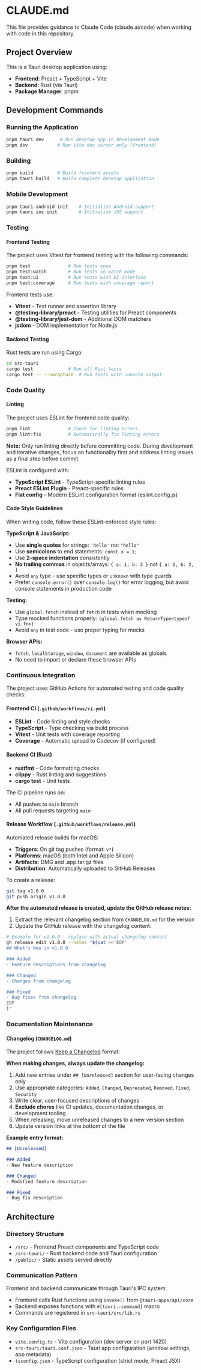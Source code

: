 # CLAUDE.md

This file provides guidance to Claude Code (claude.ai/code) when working with code in this repository.

## Project Overview
This is a Tauri desktop application using:
- **Frontend**: Preact + TypeScript + Vite
- **Backend**: Rust (via Tauri)
- **Package Manager**: pnpm

## Development Commands

### Running the Application
```bash
pnpm tauri dev      # Run desktop app in development mode
pnpm dev           # Run Vite dev server only (frontend)
```

### Building
```bash
pnpm build         # Build frontend assets
pnpm tauri build   # Build complete desktop application
```

### Mobile Development
```bash
pnpm tauri android init    # Initialize Android support
pnpm tauri ios init        # Initialize iOS support
```

### Testing

#### Frontend Testing
The project uses Vitest for frontend testing with the following commands:
```bash
pnpm test              # Run tests once
pnpm test:watch        # Run tests in watch mode
pnpm test:ui           # Run tests with UI interface
pnpm test:coverage     # Run tests with coverage report
```

Frontend tests use:
- **Vitest** - Test runner and assertion library
- **@testing-library/preact** - Testing utilities for Preact components
- **@testing-library/jest-dom** - Additional DOM matchers
- **jsdom** - DOM implementation for Node.js

#### Backend Testing
Rust tests are run using Cargo:
```bash
cd src-tauri
cargo test             # Run all Rust tests
cargo test -- --nocapture  # Run tests with console output
```

### Code Quality

#### Linting
The project uses ESLint for frontend code quality:
```bash
pnpm lint              # Check for linting errors
pnpm lint:fix          # Automatically fix linting errors
```

**Note:** Only run linting directly before committing code. During development and iterative changes, focus on functionality first and address linting issues as a final step before commit.

ESLint is configured with:
- **TypeScript ESLint** - TypeScript-specific linting rules
- **Preact ESLint Plugin** - Preact-specific rules
- **Flat config** - Modern ESLint configuration format (eslint.config.js)

#### Code Style Guidelines
When writing code, follow these ESLint-enforced style rules:

**TypeScript & JavaScript:**
- Use **single quotes** for strings: `'hello'` not `"hello"`
- Use **semicolons** to end statements: `const x = 1;`
- Use **2-space indentation** consistently
- **No trailing commas** in objects/arrays: `{ a: 1, b: 2 }` not `{ a: 1, b: 2, }`
- Avoid `any` type - use specific types or `unknown` with type guards
- Prefer `console.error()` over `console.log()` for error logging, but avoid console statements in production code

**Testing:**
- Use `global.fetch` instead of `fetch` in tests when mocking
- Type mocked functions properly: `(global.fetch as ReturnType<typeof vi.fn>)`
- Avoid `any` in test code - use proper typing for mocks

**Browser APIs:**
- `fetch`, `localStorage`, `window`, `document` are available as globals
- No need to import or declare these browser APIs

### Continuous Integration

The project uses GitHub Actions for automated testing and code quality checks:

#### Frontend CI (`.github/workflows/ci.yml`)
- **ESLint** - Code linting and style checks
- **TypeScript** - Type checking via build process
- **Vitest** - Unit tests with coverage reporting
- **Coverage** - Automatic upload to Codecov (if configured)

#### Backend CI (Rust)
- **rustfmt** - Code formatting checks
- **clippy** - Rust linting and suggestions
- **cargo test** - Unit tests

The CI pipeline runs on:
- All pushes to `main` branch
- All pull requests targeting `main`

#### Release Workflow (`.github/workflows/release.yml`)
Automated release builds for macOS:
- **Triggers**: On git tag pushes (format: `v*`)
- **Platforms**: macOS (both Intel and Apple Silicon)
- **Artifacts**: DMG and .app.tar.gz files
- **Distribution**: Automatically uploaded to GitHub Releases

To create a release:
```bash
git tag v1.0.0
git push origin v1.0.0
```

**After the automated release is created, update the GitHub release notes:**
1. Extract the relevant changelog section from `CHANGELOG.md` for the version
2. Update the GitHub release with the changelog content:
```bash
# Example for v1.0.0 - replace with actual changelog content
gh release edit v1.0.0 --notes "$(cat <<'EOF'
## What's New in v1.0.0

### Added
- Feature descriptions from changelog

### Changed
- Changes from changelog

### Fixed
- Bug fixes from changelog
EOF
)"
```

### Documentation Maintenance

#### Changelog (`CHANGELOG.md`)
The project follows [Keep a Changelog](https://keepachangelog.com/en/1.1.0/) format:

**When making changes, always update the changelog:**
1. Add new entries under `## [Unreleased]` section for user-facing changes only
2. Use appropriate categories: `Added`, `Changed`, `Deprecated`, `Removed`, `Fixed`, `Security`
3. Write clear, user-focused descriptions of changes
4. **Exclude chores** like CI updates, documentation changes, or development tooling
5. When releasing, move unreleased changes to a new version section
6. Update version links at the bottom of the file

**Example entry format:**
```markdown
## [Unreleased]

### Added
- New feature description

### Changed  
- Modified feature description

### Fixed
- Bug fix description
```

## Architecture

### Directory Structure
- `/src/` - Frontend Preact components and TypeScript code
- `/src-tauri/` - Rust backend code and Tauri configuration
- `/public/` - Static assets served directly

### Communication Pattern
Frontend and backend communicate through Tauri's IPC system:
- Frontend calls Rust functions using `invoke()` from `@tauri-apps/api/core`
- Backend exposes functions with `#[tauri::command]` macro
- Commands are registered in `src-tauri/src/lib.rs`

### Key Configuration Files
- `vite.config.ts` - Vite configuration (dev server on port 1420)
- `src-tauri/tauri.conf.json` - Tauri app configuration (window settings, app metadata)
- `tsconfig.json` - TypeScript configuration (strict mode, Preact JSX)
